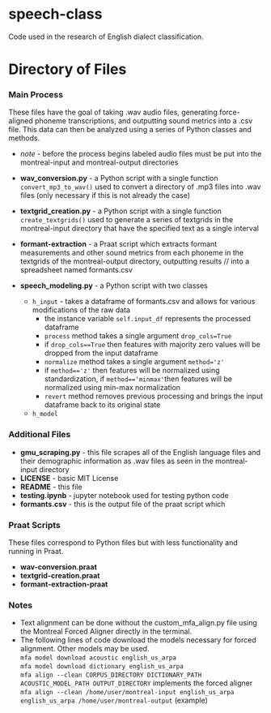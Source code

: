 # speech-class
Code used in the research of English dialect classification.
# Directory of Files
### Main Process
<p> These files have the goal of taking .wav audio files, generating force-aligned phoneme transcriptions, and outputting sound metrics into a .csv file. This data
can then be analyzed using a series of Python classes and methods. </p>

- *note* - before the process begins labeled audio files must be put into the montreal-input and montreal-output directories <br>
- **wav_conversion.py** - a Python script with a single function `convert_mp3_to_wav()` used to convert a directory of .mp3 files into .wav files (only necessary if this is not already the case) <br>
- **textgrid_creation.py** - a Python script with a single function `create_textgrids()` used to generate a series of textgrids in the montreal-input directory that have the specified text as a single interval <br>

- **formant-extraction** - a Praat script which extracts formant measurements and other sound metrics from each phoneme in the textgrids of the montreal-output directory, outputting results //
into a spreadsheet named formants.csv <br>
- **speech_modeling.py** - a Python script with two classes <br>
  - `h_input` - takes a dataframe of formants.csv and allows for various modifications of the raw data <br>
    - the instance variable `self.input_df` represents the processed dataframe <br>
    - `process` method takes a single argument `drop_cols=True` <br>
    - if `drop_cols==True` then features with majority zero values will be dropped from the input dataframe <br>
    - `normalize` method takes a single argument `method='z'` <br>
    - if `method=='z'` then features will be normalized using standardization, if `method=='minmax'`then features will be normalized using min-max normalization <br>
    - `revert` method removes previous processing and brings the input dataframe back to its original state <br>
  - `h_model` <br>

### Additional Files <br>
- **gmu_scraping.py** - this file scrapes all of the English language files and their demographic information as .wav files as seen in the montreal-input directory <br>
- **LICENSE** - basic MIT License <br>
- **README** - this file <br>
- **testing.ipynb** - jupyter notebook used for testing python code <br>
- **formants.csv** - this is the output file of the praat script which <br>

### Praat Scripts
<p> These files correspond to Python files but with less functionality and running in Praat.</p>

- **wav-conversion.praat** <br>
- **textgrid-creation.praat** <br>
-  **formant-extraction-praat** <br>

### Notes
- Text alignment can be done without the custom_mfa_align.py file using the Montreal Forced Aligner directly in the terminal. <br>
- The following lines of code download the models necessary for forced alignment. Other models may be used. <br>
`mfa model download acoustic english_us_arpa` <br>
`mfa model download dictionary english_us_arpa` <br>
`mfa align --clean CORPUS_DIRECTORY DICTIONARY_PATH ACOUSTIC_MODEL_PATH OUTPUT_DIRECTORY` implements the forced aligner <br>
`mfa align --clean /home/user/montreal-input english_us_arpa english_us_arpa /home/user/montreal-output` (example) <br>
